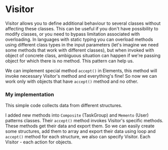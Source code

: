 # Visitor

Visitor allows you to define additional behaviour to several classes without affecting these classes. This can be useful if you don't have possibility to modify classes, or you need to bypass limitation associated with overloading. In languages with static typing you can overload methods using different class types in the input parameters (let's imagine we need some methods that work with different classes), but when invoked with object of concrete class, ambiguous situation can happen if we're passing object for which there is no method. This pattern can help us.

We can implement special method `accept()` in Elements, this method will invoke necessary Visitor's method and everything's fine! So now we can work only with objects that have `accept()` method and no other.

### My implementation

This simple code collects data from different structures.

I added new methods into `Composite` (TaskGroup) and `Memento` (User) patterns classes. Their `accept()` method invokes Visitor's specific methods. These methods get their data and export them. So we can easily create some structures, add them to array and export their data using loop and `accept()` method for each structure, we also can specify Visitor. Each Visitor - each action for objects.